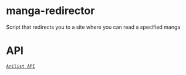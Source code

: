 # manga-redirector
Script that redirects you to a site where you can read a specified manga

# API
[`Anilist API`](https://anilist.gitbook.io/anilist-apiv2-docs/)
